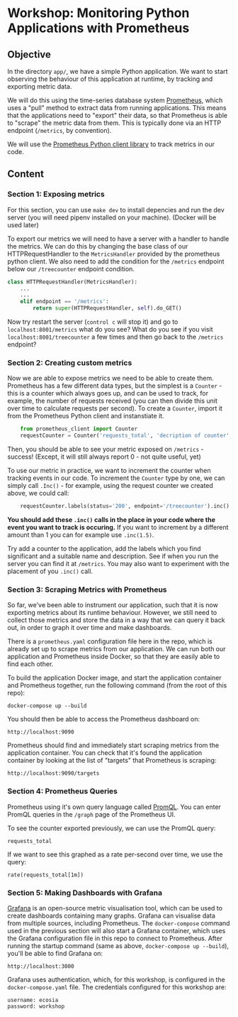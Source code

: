 # Workshop: Monitoring Python Applications with Prometheus

## Objective

In the directory `app/`, we have a simple Python application. We want to start observing the behaviour of this application at runtime, by tracking and exporting metric data.

We will do this using the time-series database system [Prometheus](https://prometheus.io), which uses a "pull" method to extract data from running applications. This means that the applications need to "export" their data, so that Prometheus is able to "scrape" the metric data from them. This is typically done via an HTTP endpoint (`/metrics`, by convention).

We will use the [Prometheus Python client library](https://github.com/prometheus/client_python) to track metrics in our code.

## Content

### Section 1: Exposing metrics

For this section, you can use `make dev` to install depencies and run the dev server (you will need pipenv installed on your machine). (Docker will be used later)

To export our metrics we will need to have a server with a handler to handle the metrics. We can do this by changing the base class of our HTTPRequestHandler to the `MetricsHandler` provided by the prometheus python client. We also need to add the condition for the `/metrics` endpoint below our `/treecounter` endpoint condition.

``` python
class HTTPRequestHandler(MetricsHandler):
    ...
    ...
    elif endpoint == '/metrics':
        return super(HTTPRequestHandler, self).do_GET()
```

Now try restart the server (`control c` will stop it) and go to `localhost:8001/metrics` what do you see? What do you see if you visit `localhost:8001/treecounter` a few times and then go back to the `/metrics` endpoint?

### Section 2: Creating custom metrics

Now we are able to expose metrics we need to be able to create them. Prometheus has a few different data types, but the simplest is a `Counter` - this is a counter which always goes up, and can be used to track, for example, the number of requests received (you can then divide this unit over time to calculate requests per second). To create a `Counter`, import it from the Prometheus Python client and instanstiate it.

``` python
    from prometheus_client import Counter
    requestCounter = Counter('requests_total', 'decription of counter', ['status', 'endpoint']) # can be declared as a global variable
```

Then, you should be able to see your metric exposed on `/metrics` - success! (Except, it will still always report 0 - not quite useful, yet)

To use our metric in practice, we want to increment the counter when tracking events in our code. To increment the `Counter` type by one, we can simply call `.Inc()` - for example, using the request counter we created above, we could call:

``` python
    requestCounter.labels(status='200', endpoint='/treecounter').inc()
```

**You should add these `.inc()` calls in the place in your code where the event you want to track is occuring.** If you want to increment by a different amount than 1 you can for example use `.inc(1.5)`.

Try add a counter to the application, add the labels which you find significant and a suitable name and description. See if when you run the server you can find it at `/metrics`. You may also want to experiment with the placement of you `.inc()` call.

### Section 3: Scraping Metrics with Prometheus

So far, we've been able to instrument our application, such that it is now exporting metrics about its runtime behaviour. However, we still need to collect those metrics and store the data in a way that we can query it back out, in order to graph it over time and make dashboards.

There is a `prometheus.yaml` configuration file here in the repo, which is already set up to scrape metrics from our application. We can run both our application and Prometheus inside Docker, so that they are easily able to find each other.

To build the application Docker image, and start the application container and Prometheus together, run the following command (from the root of this repo):

    docker-compose up --build

You should then be able to access the Prometheus dashboard on:

    http://localhost:9090

Prometheus should find and immediately start scraping metrics from the application container. You can check that it's found the application container by looking at the list of "targets" that Prometheus is scraping:

    http://localhost:9090/targets

### Section 4: Prometheus Queries

Prometheus using it's own query language called [PromQL](https://prometheus.io/docs/prometheus/latest/querying/basics/). You can enter PromQL queries in the `/graph` page of the Prometheus UI.

To see the counter exported previously, we can use the PromQL query:

    requests_total

If we want to see this graphed as a rate per-second over time, we use the query:

    rate(requests_total[1m])

### Section 5: Making Dashboards with Grafana

[Grafana](http://grafana.com) is an open-source metric visualisation tool, which can be used to create dashboards containing many graphs. Grafana can visualise data from multiple sources, including Prometheus. The `docker-compose` command used in the previous section will also start a Grafana container, which uses the Grafana configuration file in this repo to connect to Prometheus. After running the startup command (same as above, `docker-compose up --build`), you'll be able to find Grafana on:

    http://localhost:3000

Grafana uses authentication, which, for this workshop, is configured in the `docker-compose.yaml` file. The credentials configured for this workshop are:

    username: ecosia
    password: workshop
